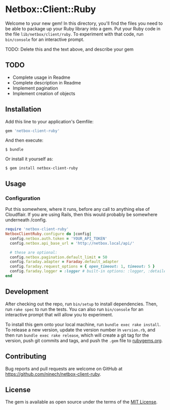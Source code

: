 # Netbox::Client::Ruby

Welcome to your new gem! In this directory, you'll find the files you need to be able to package up your Ruby library into a gem. Put your Ruby code in the file `lib/netbox/client/ruby`. To experiment with that code, run `bin/console` for an interactive prompt.

TODO: Delete this and the text above, and describe your gem

## TODO

* Complete usage in Readme
* Complete description in Readme
* Implement pagination
* Implement creation of objects

## Installation

Add this line to your application's Gemfile:

```ruby
gem 'netbox-client-ruby'
```

And then execute:

    $ bundle

Or install it yourself as:

    $ gem install netbox-client-ruby

## Usage

### Configuration

Put this somewhere, where it runs, before any call to anything else of Cloudflair.
If you are using Rails, then this would probably be somewhere underneath /config.

```ruby
require 'netbox-client-ruby'
NetboxClientRuby.configure do |config|
  config.netbox.auth.token = 'YOUR_API_TOKEN'
  config.netbox.api_base_url = 'http://netbox.local/api/'

  # these are optional:
  config.netbox.pagination.default_limit = 50
  config.faraday.adapter = Faraday.default_adapter
  config.faraday.request_options = { open_timeout: 1, timeout: 5 }
  config.faraday.logger = :logger # built-in options: :logger, :detailed_logger; default: nil
end
```


## Development

After checking out the repo, run `bin/setup` to install dependencies. Then, run `rake spec` to run the tests. You can also run `bin/console` for an interactive prompt that will allow you to experiment.

To install this gem onto your local machine, run `bundle exec rake install`. To release a new version, update the version number in `version.rb`, and then run `bundle exec rake release`, which will create a git tag for the version, push git commits and tags, and push the `.gem` file to [rubygems.org](https://rubygems.org).

## Contributing

Bug reports and pull requests are welcome on GitHub at https://github.com/ninech/netbox-client-ruby.


## License

The gem is available as open source under the terms of the [MIT License](http://opensource.org/licenses/MIT).

